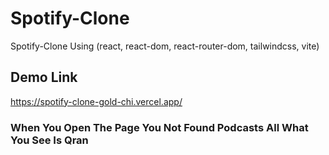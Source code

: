 # Spotify-Clone
Spotify-Clone Using (react, react-dom, react-router-dom, tailwindcss, vite)
## Demo Link
https://spotify-clone-gold-chi.vercel.app/
### When You Open The Page You Not Found Podcasts All What You See Is Qran
